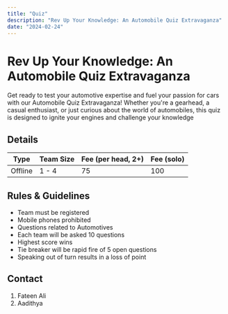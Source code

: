 ```yaml
---
title: "Quiz"
description: "Rev Up Your Knowledge: An Automobile Quiz Extravaganza"
date: "2024-02-24"
---
```


# Rev Up Your Knowledge: An Automobile Quiz Extravaganza

Get ready to test your automotive expertise and fuel your passion for cars with our Automobile Quiz Extravaganza! Whether you're a gearhead, a casual enthusiast, or just curious about the world of automobiles, this quiz is designed to ignite your engines and challenge your knowledge

## Details

| Type    | Team Size | Fee (per head, 2+) | Fee (solo) |
| ------- | --------- | ------------------ | ---------- |
| Offline | 1 - 4     | 75                 | 100        |

## Rules & Guidelines

- Team must be registered
- Mobile phones prohibited
- Questions related to Automotives
- Each team will be asked 10 questions
- Highest score wins
- Tie breaker will be rapid fire of 5 open questions
- Speaking out of turn results in a loss of point

## Contact

1. Fateen Ali
2. Aadithya